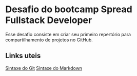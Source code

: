 # Desafio do bootcamp Spread Fullstack Developer
Esse desafio consiste em criar seu primeiro repertório para compartilhamento de projetos no GitHub.

## Links uteis
[Sintaxe do Git](https://comandosgit.github.io/)
[Sintaxe do Markdown](https://docs.pipz.com/central-de-ajuda/learning-center/guia-basico-de-markdown#open)
